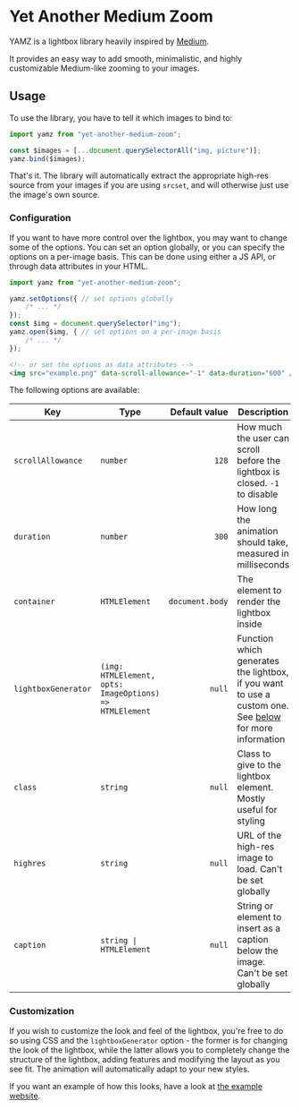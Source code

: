 # Yet Another Medium Zoom

YAMZ is a lightbox library heavily inspired by [Medium](https://medium.com/).

It provides an easy way to add smooth, minimalistic, and highly customizable Medium-like zooming to your images.

## Usage

To use the library, you have to tell it which images to bind to:

```js
import yamz from "yet-another-medium-zoom";

const $images = [...document.querySelectorAll("img, picture")];
yamz.bind($images);
```

That's it. The library will automatically extract the appropriate high-res source from your images if you are using `srcset`, and will otherwise just use the image's own source.

### Configuration

If you want to have more control over the lightbox, you may want to change some of the options. You can set an option globally, or you can specify the options on a per-image basis. This can be done using either a JS API, or through data attributes in your HTML.

```js
import yamz from "yet-another-medium-zoom";

yamz.setOptions({ // set options globally
    /* ... */
});
const $img = document.querySelector("img");
yamz.open($img, { // set options on a per-image basis
    /* ... */
});
```

```html
<!-- or set the options as data attributes -->
<img src="example.png" data-scroll-allowance="-1" data-duration="600" />
```

The following options are available:

| Key                 | Type                                                    |   Default value | Description                                                                                                                       |
| ------------------- | ------------------------------------------------------- | --------------: | --------------------------------------------------------------------------------------------------------------------------------- |
| `scrollAllowance`   | `number`                                                |           `128` | How much the user can scroll before the lightbox is closed. `-1` to disable                                                       |
| `duration`          | `number`                                                |           `300` | How long the animation should take, measured in milliseconds                                                                      |
| `container`         | `HTMLElement`                                           | `document.body` | The element to render the lightbox inside                                                                                         |
| `lightboxGenerator` | `(img: HTMLElement, opts: ImageOptions) => HTMLElement` |          `null` | Function which generates the lightbox, if you want to use a custom one. See [below](#advanced-customization) for more information |
| `class`             | `string`                                                |          `null` | Class to give to the lightbox element. Mostly useful for styling                                                                  |
| `highres`           | `string`                                                |          `null` | URL of the high-res image to load. Can't be set globally                                                                          |
| `caption`           | `string \| HTMLElement`                                  |          `null` | String or element to insert as a caption below the image. Can't be set globally                                                   |

### Customization

If you wish to customize the look and feel of the lightbox, you're free to do so using CSS and the `lightboxGenerator` option - the former is for changing the look of the lightbox, while the latter allows you to completely change the structure of the lightbox, adding features and modifying the layout as you see fit. The animation will automatically adapt to your new styles.

If you want an example of how this looks, have a look at [the example website](website/).
